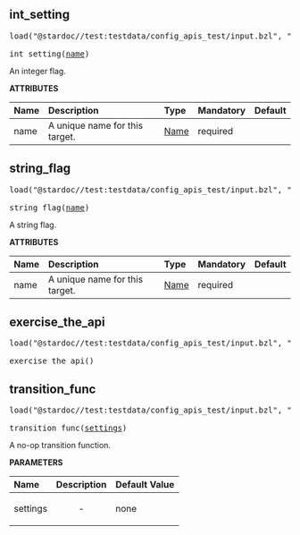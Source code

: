 <!-- Generated with Stardoc: http://skydoc.bazel.build -->



<a id="int_setting"></a>

## int_setting

<pre>
load("@stardoc//test:testdata/config_apis_test/input.bzl", "int_setting")

int_setting(<a href="#int_setting-name">name</a>)
</pre>

An integer flag.

**ATTRIBUTES**


| Name  | Description | Type | Mandatory | Default |
| :------------- | :------------- | :------------- | :------------- | :------------- |
| <a id="int_setting-name"></a>name |  A unique name for this target.   | <a href="https://bazel.build/concepts/labels#target-names">Name</a> | required |  |


<a id="string_flag"></a>

## string_flag

<pre>
load("@stardoc//test:testdata/config_apis_test/input.bzl", "string_flag")

string_flag(<a href="#string_flag-name">name</a>)
</pre>

A string flag.

**ATTRIBUTES**


| Name  | Description | Type | Mandatory | Default |
| :------------- | :------------- | :------------- | :------------- | :------------- |
| <a id="string_flag-name"></a>name |  A unique name for this target.   | <a href="https://bazel.build/concepts/labels#target-names">Name</a> | required |  |


<a id="exercise_the_api"></a>

## exercise_the_api

<pre>
load("@stardoc//test:testdata/config_apis_test/input.bzl", "exercise_the_api")

exercise_the_api()
</pre>





<a id="transition_func"></a>

## transition_func

<pre>
load("@stardoc//test:testdata/config_apis_test/input.bzl", "transition_func")

transition_func(<a href="#transition_func-settings">settings</a>)
</pre>

A no-op transition function.

**PARAMETERS**


| Name  | Description | Default Value |
| :------------- | :------------- | :------------- |
| <a id="transition_func-settings"></a>settings |  <p align="center"> - </p>   |  none |


